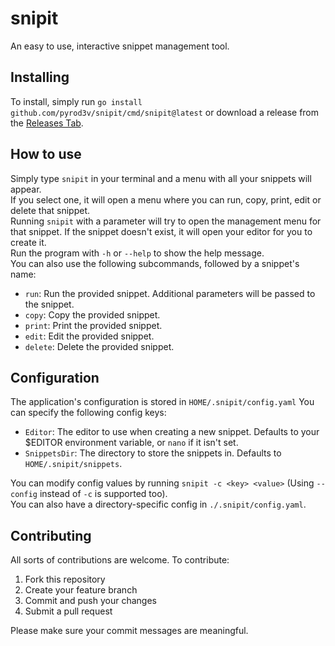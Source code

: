 # snipit
An easy to use, interactive snippet management tool.

## Installing
To install, simply run `go install github.com/pyrod3v/snipit/cmd/snipit@latest` or download a release from the [Releases Tab](https://github.com/pyrod3v/snipit/releases).

## How to use
Simply type `snipit` in your terminal and a menu with all your snippets will appear.  
If you select one, it will open a menu where you can run, copy, print, edit or delete that snippet.  
Running `snipit` with a parameter will try to open the management menu for that snippet. If the snippet doesn't exist, it will open your editor for you to create it.  
Run the program with `-h` or `--help` to show the help message.  
You can also use the following subcommands, followed by a snippet's name:
- `run`: Run the provided snippet. Additional parameters will be passed to the snippet.
- `copy`: Copy the provided snippet.
- `print`: Print the provided snippet.
- `edit`: Edit the provided snippet.
- `delete`: Delete the provided snippet.

## Configuration
The application's configuration is stored in `HOME/.snipit/config.yaml`
You can specify the following config keys:
- `Editor`: The editor to use when creating a new snippet. Defaults to your $EDITOR environment variable, or `nano` if it isn't set.
- `SnippetsDir`: The directory to store the snippets in. Defaults to `HOME/.snipit/snippets`.

You can modify config values by running `snipit -c <key> <value>` (Using `--config` instead of `-c` is supported too).  
You can also have a directory-specific config in `./.snipit/config.yaml`.  

## Contributing
All sorts of contributions are welcome. To contribute:
1. Fork this repository
2. Create your feature branch
3. Commit and push your changes
4. Submit a pull request

Please make sure your commit messages are meaningful.
